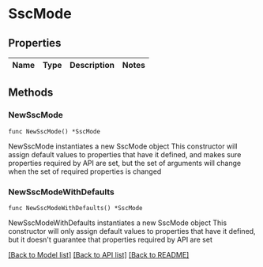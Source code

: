 # SscMode

## Properties

Name | Type | Description | Notes
------------ | ------------- | ------------- | -------------

## Methods

### NewSscMode

`func NewSscMode() *SscMode`

NewSscMode instantiates a new SscMode object
This constructor will assign default values to properties that have it defined,
and makes sure properties required by API are set, but the set of arguments
will change when the set of required properties is changed

### NewSscModeWithDefaults

`func NewSscModeWithDefaults() *SscMode`

NewSscModeWithDefaults instantiates a new SscMode object
This constructor will only assign default values to properties that have it defined,
but it doesn't guarantee that properties required by API are set


[[Back to Model list]](../README.md#documentation-for-models) [[Back to API list]](../README.md#documentation-for-api-endpoints) [[Back to README]](../README.md)



